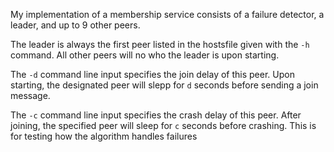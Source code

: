 My implementation of a membership service consists of a failure detector, a leader, and up to 9 other peers.

The leader is always the first peer listed in the hostsfile given with the `-h` command. All other peers will no who the leader is upon starting.

The `-d` command line input specifies the join delay of this peer. Upon starting, the designated peer will slepp for `d` seconds before sending a join message. 

The `-c` command line input specifies the crash delay of this peer. After joining, the specified peer will sleep for `c` seconds before crashing. This is for testing how the algorithm handles failures





